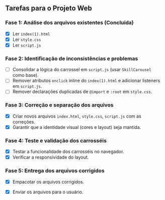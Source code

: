 ## Tarefas para o Projeto Web

### Fase 1: Análise dos arquivos existentes (Concluída)
- [x] Ler `index(1).html`
- [x] Ler `style.css`
- [x] Ler `script.js`

### Fase 2: Identificação de inconsistências e problemas
- [ ] Consolidar a lógica do carrossel em `script.js` (usar `SkillCarousel` como base).
- [ ] Remover atributos `onclick` inline do `index(1).html` e adicionar listeners em `script.js`.
- [ ] Remover declarações duplicadas de `@import` e `:root` em `style.css`.

### Fase 3: Correção e separação dos arquivos
- [x] Criar novos arquivos `index.html`, `style.css`, `script.js` com as correções.
- [x] Garantir que a identidade visual (cores e layout) seja mantida.

### Fase 4: Teste e validação dos carrosséis
- [x] Testar a funcionalidade dos carrosséis no navegador.
- [x] Verificar a responsividade do layout.

### Fase 5: Entrega dos arquivos corrigidos
- [x] Empacotar os arquivos corrigidos.
- [x] Enviar os arquivos para o usuário.

